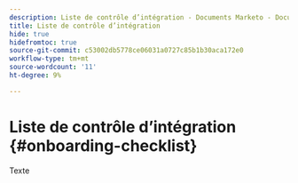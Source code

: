 ```yaml
---
description: Liste de contrôle d’intégration - Documents Marketo - Documentation du produit
title: Liste de contrôle d’intégration
hide: true
hidefromtoc: true
source-git-commit: c53002db5778ce06031a0727c85b1b30aca172e0
workflow-type: tm+mt
source-wordcount: '11'
ht-degree: 9%

---
```


# Liste de contrôle d’intégration {#onboarding-checklist}

Texte
